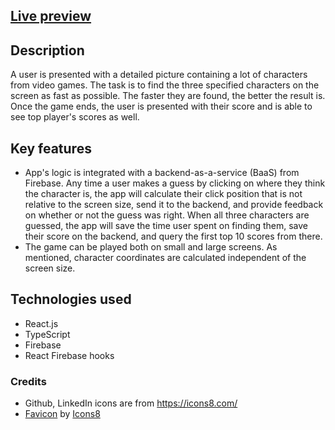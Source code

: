 ## [Live preview](https://findme-e0ce0.web.app/)

## Description
A user is presented with a detailed picture containing a lot of characters from video games. 
The task is to find the three specified characters on the screen as fast as possible. The faster they are found, the better the result is. Once the game ends, the user is presented with their score and is able to see top player's scores as well.

## Key features
- App's logic is integrated with a backend-as-a-service (BaaS) from Firebase. Any time a user makes a guess by clicking on where they think the character is, the app will calculate their click position that is not relative to the screen size, send it to the backend, and provide feedback on whether or not the guess was right. When all three characters are guessed, the app will save the time user spent on finding them, save their score on the backend, and query the first top 10 scores from there.
- The game can be played both on small and large screens. As mentioned, character coordinates are calculated independent of the screen size.

## Technologies used
- React.js
- TypeScript
- Firebase
- React Firebase hooks

### Credits
- Github, LinkedIn icons are from https://icons8.com/
- <a target="_blank" href="https://icons8.com/icon/K34PJqYqWnDA/where">Favicon</a> by <a target="_blank" href="https://icons8.com">Icons8</a>

